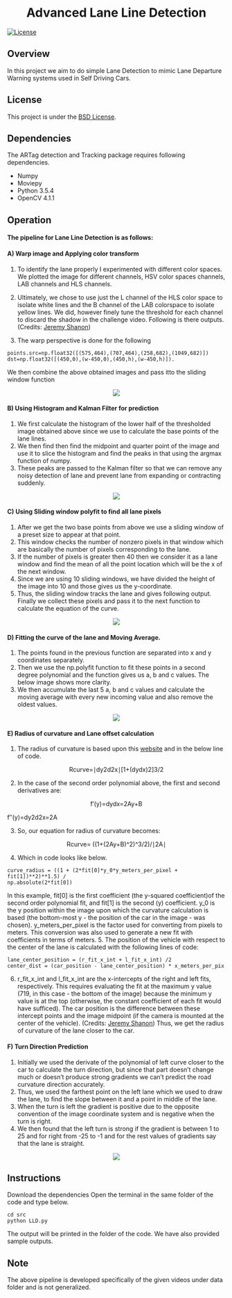 <h1 align=center> Advanced Lane Line Detection </h1>

<p align="center">


[![License](https://img.shields.io/badge/License-BSD%203--Clause-blue.svg)](https://opensource.org/licenses/BSD-3-Clause)

## Overview
In this project we aim to do simple Lane Detection to mimic Lane Departure Warning systems used in Self Driving Cars.

## License
This project is under the [BSD License](https://github.com/krawal19/advance_lane_line_detection/blob/master/LICENSE).

## Dependencies
The ARTag detection and Tracking package requires following dependencies.
- Numpy
- Moviepy
- Python 3.5.4
- OpenCV 4.1.1 

## Operation
#### The pipeline for Lane Line Detection is as follows:
#### A) Warp image and Applying color transform
 1. To identify the lane properly I experimented with different color spaces. We plotted the image for
different channels, HSV color spaces channels, LAB channels and HLS channels.
2. Ultimately, we chose to use just the L channel of the HLS color space to isolate white lines and the B
channel of the LAB colorspace to isolate yellow lines. We did, however finely tune the threshold for
each channel to discard the shadow in the challenge video. Following is there outputs. (Credits: [Jeremy
Shanon](https://github.com/jeremy-shannon/CarND-Advanced-Lane-Lines))

3. The warp perspective is done for the following 
```
points.src=np.float32([(575,464),(707,464),(258,682),(1049,682)])
dst=np.float32([(450,0),(w-450,0),(450,h),(w-450,h)]). 
```
We then combine the above obtained images and pass itto the sliding window function

<p align="center">
<img src="images_for_readme/wrap_image.png">
</p>


#### B) Using Histogram and Kalman Filter for prediction
1. We first calculate the histogram of the lower half of the thresholded image obtained above since we use
to calculate the base points of the lane lines.
2. We then find then find the midpoint and quarter point of the image and use it to slice the histogram and
find the peaks in that using the argmax function of numpy.
3. These peaks are passed to the Kalman filter so that we can remove any noisy detection of lane and
prevent lane from expanding or contracting suddenly.


<p align="center">
<img src="images_for_readme/histogram.png">
</p>

#### C) Using Sliding window polyfit to find all lane pixels
1. After we get the two base points from above we use a sliding window of a preset size to appear at that
point.
2. This window checks the number of nonzero pixels in that window which are basically the number of pixels
corresponding to the lane.
3. If the number of pixels is greater then 40 then we consider it as a lane window and find the mean of all
the point location which will be the x of the next window.
4. Since we are using 10 sliding windows, we have divided the height of the image into 10 and those gives
us the y-coordinate.
5. Thus, the sliding window tracks the lane and gives following output. Finally we collect these pixels and
pass it to the next function to calculate the equation of the curve.

<p align="center">
<img src="images_for_readme/sliding_window.png">
</p>

#### D) Fitting the curve of the lane and Moving Average.
1. The points found in the previous function are separated into x and y coordinates separately.
2. Then we use the np.polyfit function to fit these points in a second degree polynomial and the function
gives us a, b and c values. The below image shows more clarity.
3. We then accumulate the last 5 a, b and c values and calculate the moving average with every new
incoming value and also remove the oldest values.

<p align="center">
<img src="images_for_readme/fitted_curve1.png">
</p>

#### E) Radius of curvature and Lane offset calculation
1. The radius of curvature is based upon this [website](https://www.intmath.com/applications-differentiation/8-radius-curvature.php) and in the below line of code.

<p align="center">
Rcurve=∣dy2d2x∣[1+(dydx)2]3/2
</p>

2. In the case of the second order polynomial above, the first and second derivatives are:
<p align="center">
f′(y)=dydx=2Ay+B

f′′(y)=dy2d2x=2A
</p>

3. So, our equation for radius of curvature becomes:
<p align="center">
Rcurve= ((1+(2Ay+B)^2)^3/2)/∣2A∣
</p>

4. Which in code looks like below.
```
curve_radius = ((1 + (2*fit[0]*y_0*y_meters_per_pixel + fit[1])**2)**1.5) /
np.absolute(2*fit[0])
```
In this example, fit[0] is the first coefficient (the y-squared coefficient)of the second order polynomial fit, and fit[1] is the second (y) coefficient. y_0 is the y position within the image upon which the curvature
calculation is based (the bottom-most y - the position of the car in the image - was chosen). y_meters_per_pixel is the factor used for converting from pixels to meters. This conversion was also used to generate a new fit with coefficients in terms of meters.
5. The position of the vehicle with respect to the center of the lane is calculated with the following lines of
code:
```
lane_center_position = (r_fit_x_int + l_fit_x_int) /2
center_dist = (car_position - lane_center_position) * x_meters_per_pix
```
6. r_fit_x_int and l_fit_x_int are the x-intercepts of the right and left fits, respectively. This requires
evaluating the fit at the maximum y value (719, in this case - the bottom of the image) because the
minimum y value is at the top (otherwise, the constant coefficient of each fit would have sufficed). The
car position is the difference between these intercept points and the image midpoint (if the camera is
mounted at the center of the vehicle). (Credits: [Jeremy
Shanon](https://github.com/jeremy-shannon/CarND-Advanced-Lane-Lines))
Thus, we get the radius of curvature of the lane closer to the car.

#### F) Turn Direction Prediction
1. Initially we used the derivate of the polynomial of left curve closer to the car to calculate the turn
direction, but since that part doesn’t change much or doesn’t produce strong gradients we can’t predict
the road curvature direction accurately.
2. Thus, we used the farthest point on the left lane which we used to draw the lane, to find the slope
between it and a point in middle of the lane.
3. When the turn is left the gradient is positive due to the opposite convention of the image coordinate
system and is negative when the turn is right.
4. We then found that the left turn is strong if the gradient is between 1 to 25 and for right from -25 to -1
and for the rest values of gradients say that the lane is straight.

<p align="center">
<img src="images_for_readme/fitted_curve2.png">
</p>

## Instructions
Download the dependencies
Open the terminal in the same folder of the code and type below.
```
cd src
python LLD.py 
```
The output will be printed in the folder of the code. We have also provided sample outputs.
## Note
The above pipeline is developed specifically of the given videos under data folder and is not generalized.